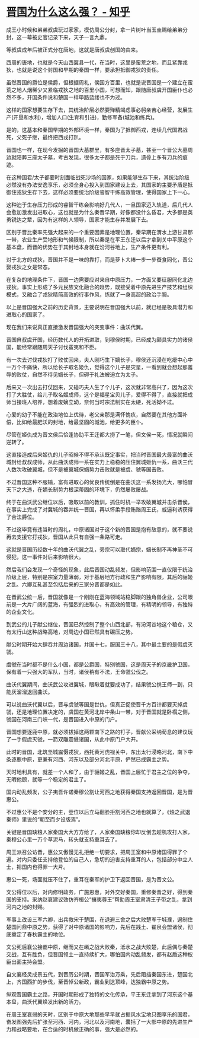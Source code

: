 # [晋国为什么这么强？ - 知乎](https://www.zhihu.com/question/487541868/answer/2219905963)

成王小时候和弟弟叔虞玩过家家，模仿周公分封，拿一片树叶当玉圭赐给弟弟分封，这一幕被史官记录下来，天子一言九鼎。

等叔虞成年后被正式分在唐地，这就是唐叔虞创国的由来。

西周的唐地，也就是今天山西翼县一代，在当时，这里是蛮荒之地，而且紧靠戎狄，也就是说这个封国和早期的秦国一样，要承担抵御戎狄的责任。

虽然晋国的爵位是侯爵，但根据周礼，侯国方百里，也就是说晋国是一个建立在蛮荒之地人烟稀少又紧临戎狄之地的百里小国，可想而知，跟随唐叔虞开国臣仆也必然不多，开国条件说和楚国一样筚路蓝缕也不为过。

这样的国家想要生存下去，其统治阶层必然要殚精竭虑事必躬亲苦心经营，发展生产(开垦和水利)，增加人口(生育和引进)，勤修军备(城池和练兵)。

是的，这基本和秦国早期的外部环境一样，秦国为了抵御西戎，连续几代国君战死，父死子继，最终把西戎打趴。

晋国也一样，在现今发掘的晋国大墓群里，有多座晋太子墓，甚至一个晋公大墓周边就陪葬三座太子墓，考古发现，很多太子都是死于刀兵，遗骨上多有刀兵的痕迹。

在这种国君/太子都要时刻面临战死沙场的国家，如果能够生存下来，其统治阶级必然没有办法安逸享乐，必须全身心投入到国家建设上去，其国家的主要矛盾是抵御住戎狄生存下去，这样必须要统治阶级睿智干练高效管理，使得国家上下一心。

这种迫于生存压力形成的睿智干练会影响好几代人，一旦国家迈入轨道，后几代人会愈加激发出进取心，这也就是为什么秦晋早期，好像都没什么昏君，大多都是英勇锐达之辈，因为有这样的人领导，国家才能生存并发展下去。

区别于晋比秦率先强大起来的一个重要因素是地理位置，秦早期在渭水上游甘肃那一带，农业生产受地形和气候限制，所以秦是在平王东迁以后才拿到关中平原这个基本盘，而晋的优势在于其封地本身就在汾河谷地上，生产条件更有利。

对于北方的戎狄，晋国并不是一味的靠打，而是萝卜大棒一步一步蚕食同化，晋公娶戎狄之女是常态。

在复杂的地理条件下，晋国一边需要应对来自中原压力，一方面又要征服同化北边戎狄。事实上形成了多元民族文化融合的趋势，既接受着中原先进生产技艺和组织模式，又融合了戎狄精简高效的行事作风，练就了一身高超的政治手腕。

以上是晋国强大之前的历史背景，主要说明在晋国强大以前，就已经是极具潜力和进取心的国家了。

现在我们来说真正直接激发晋国强大的突变事件：曲沃代翼。

晋国自叔虞开国，经历数代人的开拓进取，到穆侯时期，已经成为颇具实力的诸侯国，能经常跟随周天子讨伐蛮夷和不臣。

有一次去讨伐戎狄打了败仗回来，夫人刚巧生下嫡长子，穆侯还沉浸在吃瘪中心中一万个不痛快，所以给长子取名姬仇，觉得这个儿子是灾星，一看到就会想起那羞辱的败仗，自然不待见嫡长子，但碍于礼法被迫立为太子。

后来又一次出去打仗回来，又碰巧夫人生了个儿子，这次就非常高兴了，因为这次打了大胜仗，给儿子取名姬成师，这个是福星宝贝儿子，爱得不得了，直接就把成师当接班人培养，想着废嫡立幼，奈何当时宗法制实在太硬，死活拗不过。

心爱的幼子不能在政治地位上优待，老父亲那是满怀愧疚，自然要在其他方面补偿，比如给最肥沃的封地，给最坚固的城池，给更多的臣仆。

尽管在姬仇成为晋文侯后恰逢协助平王迁都大捞了一笔，但文侯一死，情况就瞬间逆转了。

这直接造成后来姬仇的儿子昭候不得不承认既定事实，把当时晋国最大最富的曲沃城封给叔叔成师，从此曲沃成师一系在实力上稳稳的压住翼城姬仇一系，曲沃三代人数次攻破翼城，但不是被翼城保嫡势力击败就是被虞、虢等国击败。

不过晋国这种不服输，富有进取心的优良传统倒是在曲沃这一系发扬光大，哪怕冒天下之大违，在嫡长制势力根深蒂固的环境下，仍然屡败屡战。

终于在曲沃武公继位以后，吸取以前的教训，抓住时机一举攻破翼城并击杀晋侯，在事实上完成了对冀城的吞并统一晋国，再以怀柔手段贿赂周王氏，威逼利诱获得了合法爵位。

不过这毕竟有违当时的周礼，中原诸国对于这个新的晋国是抱有敌意的，就不要说再去支援它打戎狄，晋国从此只有自强一条路可走。

这就是晋国历经数十年的曲沃代翼之乱，旁宗可以取代嫡宗，嫡长制不再神圣不可侵犯，这一事件对后来影响很大。

然后我们会发现一个奇怪的现象，此后晋国动乱频发，但影响范围一直仅限于统治阶级上层，特别是宗室力量薄弱，对于基层地方行政和生产影响有限，其后的骊姬之乱、六卿互轧甚至包括后来的三家分晋都是如此。

在晋武公统一后，晋国就像是一个刚刚在蓝海领域站稳脚跟的独角兽企业，公司眼前是一大片广阔的蓝海，有强烈的进取心，有高效的管理，有精明的领导，有独特的企业文化。

到武公的儿子献公继位，晋国已然控制了整个山西北部，有汾河谷地这个粮仓，又有太行山这种战略高地，对周边小国已然具有碾压之势。

献公时期开始大肆吞并周边诸国，并国十七，服国三十八，其中最主要的是假虞灭虢。

虞虢在当时都不是什么小国，都是公爵国，特别虢国，这是周天子的京畿护卫国，保有着一只强大的军队，当时，诸侯稍有不法，王命虢公伐之。

曲沃代翼期间，曲沃武公攻进翼城，眼瞅着就要成功了，结果虢公携王师一到，只能灰溜溜退回曲沃。

可以说曲沃代翼以后，晋与虞虢等国是世仇，但真正促使晋千方百计都要灭掉虞虢，还是地理位置决定的，虞国在黄河北岸中条山一带，对于晋国就是卧榻之侧，虢国在河南三门峡一代，是晋国进入中原的门户。

晋国想要逐鹿中原，就必须拔掉这两颗南下之路的钉子，晋献公采纳荀息的建议玩了一手假虞灭虢，一箭双雕震慑诸国，从此中原门户大开。

此时的晋国，北筑坚城震慑戎狄，西托黄河虎视关中，东出太行浸略河北，南下中条逐鹿中原，更兼有河西、河东以及部分河北平原，俨然已成霸主之势。

天时地利具有，就差一个人和了，由于骊姬之乱，晋国上层忙于君主之位的争夺，无暇他顾，就等一个稳定的君主了。

国内动乱频发，公子夷吾许诺秦穆公割让河西之地获得秦国支持返回晋国，是为晋惠公。

不过惠公不是个安分的主，登位以后立马翻脸拒割河西之地也就算了，《烛之武退秦师》里说的“朝至而夕设版焉”。

关键是晋国缺粮人家秦国大大方方给了，人家秦国缺粮你却反倒去趁机攻打人家，秦穆公心里一万个草泥马，转头就支持重耳去了。

周王派召公访晋，惠公又傲慢无礼拒绝一切要求，把周王室和中原诸国得罪了个遍。对内只委任支持他登位的自己人，急切的迫害支持重耳的人，包括部分中立人士，把国内也得罪一大片。

惠公一死，场面就压不住了，重耳在秦军的护卫下返回晋国，是为晋文公。

文公得位以后，对内修明政务，广施恩惠，对外交好秦国，重修秦晋之好，得到秦国的支持。采纳赵衰建议效仿齐桓公“攘夷尊王”帮助周王室肃清王子带之乱，拿到河内之地的封赐。

军事上改设三军六卿，出兵救宋于楚围，在退避三舍之后大败楚军于城濮，遏制住楚国问鼎中原之势，获得了对中原诸国的影响力，先后在践土、翟泉会盟诸侯，彻底奠定了春秋霸主的地位。

文公死后襄公接霸中原，继而又在崤之战大败秦，泜水之战大败楚，此后偶与秦楚交战，互有胜负，但晋国领土一直持续扩大，哪怕国内动乱频发，都有赵盾这种权臣出面主持会盟。

自文襄经灵成景五代，到晋历公时期，晋国军治万乘，先后阻挡秦国东进，楚国北上，齐国西扩的步伐，至晋悼公新政，霸业到达顶峰，达独霸中原之势。

纵观晋国霸主之路，开国时期形成了独特的文化传承，平王东迁拿到了河东这个基本盘，曲沃代翼焕发出新的活力。

在周王室衰弱的天时，区别于中原大地那些早早就占据风水宝地只图享乐的国君，奋发图强先后扩张至河西、河内，河北以及河南地，囊括了一大部中原的先进生产力和战略要地，在合适的时机做正确的事，强大是必然的。
